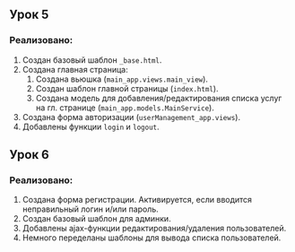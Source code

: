 ## Урок 5

### Реализовано:
1. Создан базовый шаблон `_base.html`.
2. Создана главная страница:
    1. Создана вьюшка (`main_app.views.main_view`).
    2. Создан шаблон главной страницы (`index.html`).
    3. Создана модель для добавления/редактирования списка услуг на гл. странице (`main_app.models.MainService`).
3. Создана форма авторизации (`userManagement_app.views`).
4. Добавлены функции `login` и `logout`.

## Урок 6

### Реализовано:
1. Создана форма регистрации. Активируется, если вводится неправильный логин и/или пароль.
2. Создан базовый шаблон для админки.
3. Добавлены ajax-функции редактирования/удаления пользователей.
4. Немного переделаны шаблоны для вывода списка пользователей.